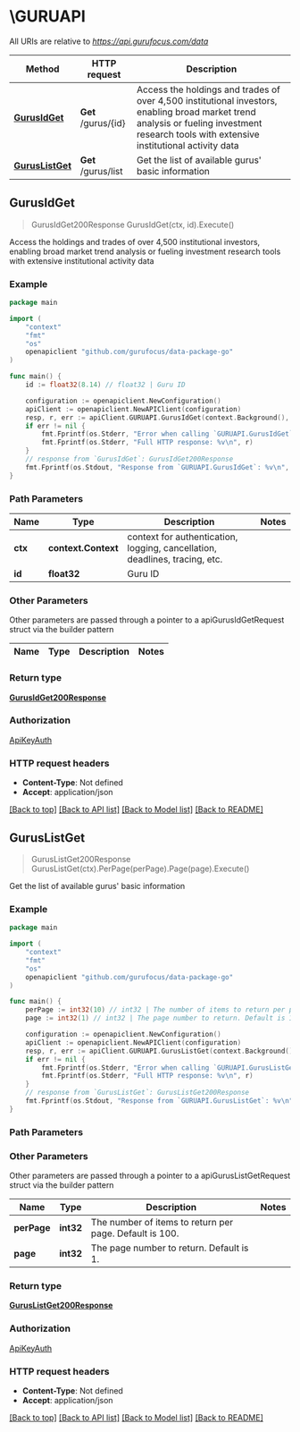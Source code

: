 # \GURUAPI

All URIs are relative to *https://api.gurufocus.com/data*

Method | HTTP request | Description
------------- | ------------- | -------------
[**GurusIdGet**](GURUAPI.md#GurusIdGet) | **Get** /gurus/{id} | Access the holdings and trades of over 4,500 institutional investors, enabling broad market trend analysis or fueling investment research tools with extensive institutional activity data
[**GurusListGet**](GURUAPI.md#GurusListGet) | **Get** /gurus/list | Get the list of available gurus&#39; basic information



## GurusIdGet

> GurusIdGet200Response GurusIdGet(ctx, id).Execute()

Access the holdings and trades of over 4,500 institutional investors, enabling broad market trend analysis or fueling investment research tools with extensive institutional activity data



### Example

```go
package main

import (
	"context"
	"fmt"
	"os"
	openapiclient "github.com/gurufocus/data-package-go"
)

func main() {
	id := float32(8.14) // float32 | Guru ID

	configuration := openapiclient.NewConfiguration()
	apiClient := openapiclient.NewAPIClient(configuration)
	resp, r, err := apiClient.GURUAPI.GurusIdGet(context.Background(), id).Execute()
	if err != nil {
		fmt.Fprintf(os.Stderr, "Error when calling `GURUAPI.GurusIdGet``: %v\n", err)
		fmt.Fprintf(os.Stderr, "Full HTTP response: %v\n", r)
	}
	// response from `GurusIdGet`: GurusIdGet200Response
	fmt.Fprintf(os.Stdout, "Response from `GURUAPI.GurusIdGet`: %v\n", resp)
}
```

### Path Parameters


Name | Type | Description  | Notes
------------- | ------------- | ------------- | -------------
**ctx** | **context.Context** | context for authentication, logging, cancellation, deadlines, tracing, etc.
**id** | **float32** | Guru ID | 

### Other Parameters

Other parameters are passed through a pointer to a apiGurusIdGetRequest struct via the builder pattern


Name | Type | Description  | Notes
------------- | ------------- | ------------- | -------------


### Return type

[**GurusIdGet200Response**](GurusIdGet200Response.md)

### Authorization

[ApiKeyAuth](../README.md#ApiKeyAuth)

### HTTP request headers

- **Content-Type**: Not defined
- **Accept**: application/json

[[Back to top]](#) [[Back to API list]](../README.md#documentation-for-api-endpoints)
[[Back to Model list]](../README.md#documentation-for-models)
[[Back to README]](../README.md)


## GurusListGet

> GurusListGet200Response GurusListGet(ctx).PerPage(perPage).Page(page).Execute()

Get the list of available gurus' basic information



### Example

```go
package main

import (
	"context"
	"fmt"
	"os"
	openapiclient "github.com/gurufocus/data-package-go"
)

func main() {
	perPage := int32(10) // int32 | The number of items to return per page. Default is 100. (optional)
	page := int32(1) // int32 | The page number to return. Default is 1. (optional)

	configuration := openapiclient.NewConfiguration()
	apiClient := openapiclient.NewAPIClient(configuration)
	resp, r, err := apiClient.GURUAPI.GurusListGet(context.Background()).PerPage(perPage).Page(page).Execute()
	if err != nil {
		fmt.Fprintf(os.Stderr, "Error when calling `GURUAPI.GurusListGet``: %v\n", err)
		fmt.Fprintf(os.Stderr, "Full HTTP response: %v\n", r)
	}
	// response from `GurusListGet`: GurusListGet200Response
	fmt.Fprintf(os.Stdout, "Response from `GURUAPI.GurusListGet`: %v\n", resp)
}
```

### Path Parameters



### Other Parameters

Other parameters are passed through a pointer to a apiGurusListGetRequest struct via the builder pattern


Name | Type | Description  | Notes
------------- | ------------- | ------------- | -------------
 **perPage** | **int32** | The number of items to return per page. Default is 100. | 
 **page** | **int32** | The page number to return. Default is 1. | 

### Return type

[**GurusListGet200Response**](GurusListGet200Response.md)

### Authorization

[ApiKeyAuth](../README.md#ApiKeyAuth)

### HTTP request headers

- **Content-Type**: Not defined
- **Accept**: application/json

[[Back to top]](#) [[Back to API list]](../README.md#documentation-for-api-endpoints)
[[Back to Model list]](../README.md#documentation-for-models)
[[Back to README]](../README.md)

